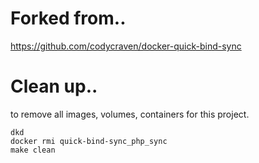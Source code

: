 # Forked from..

https://github.com/codycraven/docker-quick-bind-sync

# Clean up..

to remove all images, volumes, containers for this project.

```
dkd
docker rmi quick-bind-sync_php_sync
make clean

```
